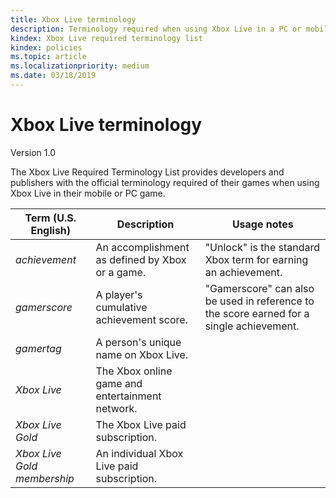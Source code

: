 ```yaml
---
title: Xbox Live terminology
description: Terminology required when using Xbox Live in a PC or mobile game.
kindex: Xbox Live required terminology list
kindex: policies
ms.topic: article
ms.localizationpriority: medium
ms.date: 03/18/2019
---
```


# Xbox Live terminology

Version 1.0

The Xbox Live Required Terminology List provides developers and publishers with the official terminology required of their games when using Xbox Live in their mobile or PC game.

| Term (U.S. English) | Description | Usage notes |
|---|---|---|
| _achievement_ | An accomplishment as defined by Xbox or a game. | "Unlock" is the standard Xbox term for earning an achievement. |
| _gamerscore_ | A player's cumulative achievement score. | "Gamerscore" can also be used in reference to the score earned for a single achievement. |
| _gamertag_ | A person's unique name on Xbox Live. | |
| _Xbox Live_ | The Xbox online game and entertainment network. | |
| _Xbox Live Gold_ | The Xbox Live paid subscription. | |
| _Xbox Live Gold membership_ | An individual Xbox Live paid subscription. | |
